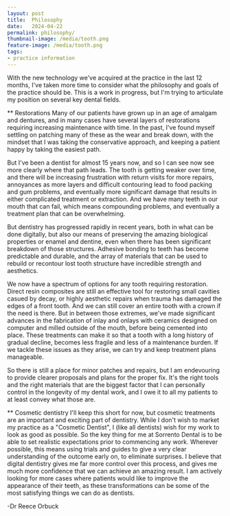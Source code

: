 ```yaml
---
layout: post
title:  Philosophy
date:   2024-04-22
permalink: philosophy/
thumbnail-image: /media/tooth.png
feature-image: /media/tooth.png
tags: 
- practice information
---
```


With the new technology we've acquired at the practice in the last 12 months, I've taken more time to consider what the philosophy and goals of the practice should be. This is a work in progress, but I'm trying to articulate my position on several key dental fields. 

** Restorations
Many of our patients have grown up in an age of amalgam and dentures, and in many cases have several layers of restorations requiring increasing maintenance with time. In the past, I've found myself settling on patching many of these as the wear and break down, with the mindset that I was taking the conservative approach, and keeping a patient happy by taking the easiest path. 

But I've been a dentist for almost 15 years now, and so I can see now see more clearly where that path leads. The tooth is getting weaker over time, and there will be increasing frustration with return visits for more repairs, annoyances as more layers and difficult contouring lead to food packing and gum problems, and eventually more significant damage that results in either complicated treatment or extraction. And we have many teeth in our mouth that can fail, which means compounding problems, and eventually a treatment plan that can be overwhelming.

But dentistry has progressed rapidly in recent years, both in what can be done digitally, but also our means of preserving the amazing biological properties or enamel and dentine, even when there has been significant breakdown of those structures. Adhesive bonding to teeth has become predictable and durable, and the array of materials that can be used to rebuild or recontour lost tooth structure have incredible strength and aesthetics. 

We now have a spectrum of options for any tooth requiring restoration. Direct resin composites are still an effective tool for restoring small cavities casued by decay, or highly aesthetic repairs when trauma has damaged the edges of a front tooth. And we can still cover an entire tooth with a crown if the need is there. But in between those extremes, we've made significant advances in the fabrication of inlay and onlays with ceramics designed on computer and milled outside of the mouth, before being cemented into place. These treatments can make it so that a tooth with a long history of gradual decline, becomes less fragile and less of a maintenance burden. If we tackle these issues as they arise, we can try and keep treatment plans manageable.

So there is still a place for minor patches and repairs, but I am endevouring to provide clearer proposals and plans for the proper fix. It's the right tools and the right materials that are the biggest factor that I can personally control in the longevity of my dental work, and I owe it to all my patients to at least convey what those are.

** Cosmetic dentistry
I'll keep this short for now, but cosmetic treatments are an important and exciting part of dentistry. While I don't wish to market my practice as a "Cosmetic Dentist", I (like all dentists) wish for my work to look as good as possible. So the key thing for me at Sorrento Dental is to be able to set realistic expectations prior to commencing any work. Wherever possible, this means using trials and guides to give a very clear understanding of the outcome early on, to eliminate surprises. I believe that digital dentistry gives me far more control over this process, and gives me much more confidence that we can achieve an amazing result. I am actively looking for more cases where patients would like to improve the appearance of their teeth, as these transformations can be some of the most satisfying things we can do as dentists.

-Dr Reece Orbuck
